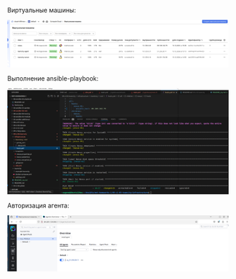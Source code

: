 Виртуальные машины:

![alt text](VMs.png)


Выполнение ansible-playbook:

![alt text](nexus_ansible.png)


Авторизация агента:

![alt text](TC_Authorized.png)